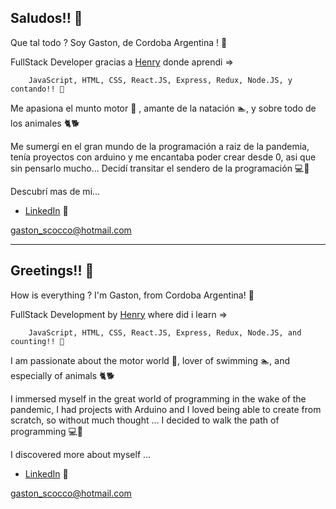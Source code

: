 ## Saludos!! 👋
Que tal todo ? 
Soy Gaston, de Cordoba Argentina ! 👋


FullStack Developer gracias a 
[Henry](https://www.soyhenry.com/) 
donde aprendi => 

        JavaScript, HTML, CSS, React.JS, Express, Redux, Node.JS, y contando!! 🔎

Me apasiona el munto motor 🚗 , amante de la natación 🏊, y sobre todo de los animales 🐈🐕

Me sumergí en el gran mundo de la programación a raiz de la pandemia, tenía proyectos con arduino y me encantaba poder crear desde 0, asi que sin pensarlo mucho...
Decidí transitar el sendero de la programación 💻💛

Descubrí mas de mi...

- [LinkedIn](https://www.linkedin.com/in/gaston-scocco/) 🌟

gaston_scocco@hotmail.com

---

## Greetings!! 👋
How is everything ?
I'm Gaston, from Cordoba Argentina! 👋


FullStack Development by
[Henry](https://www.soyhenry.com/) 
where did i learn => 

        JavaScript, HTML, CSS, React.JS, Express, Redux, Node.JS, and counting!! 🔎

I am passionate about the motor world 🚗, lover of swimming 🏊, and especially of animals 🐈🐕

I immersed myself in the great world of programming in the wake of the pandemic, I had projects with Arduino and I loved being able to create from scratch, so without much thought ...
I decided to walk the path of programming 💻💛

I discovered more about myself ... 

- [LinkedIn](https://www.linkedin.com/in/gaston-scocco/) 🌟

gaston_scocco@hotmail.com
